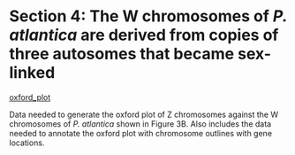 # Section 4: The W chromosomes of *P. atlantica* are derived from copies of three autosomes that became sex-linked

[oxford_plot](<https://github.com/charlottewright/P_atlantica_genome/tree/main/4_W_chromosomes/oxford_plot>)

Data needed to generate the oxford plot of Z chromosomes against the W chromosomes of *P. atlantica* shown in Figure 3B. Also includes the data needed to annotate the oxford plot with chromosome outlines with gene locations.
